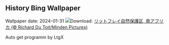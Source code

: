 ## History Bing Wallpaper
Wallpaper date: 2024-01-31
![](https://www.bing.com/th?id=OHR.ZebraMother_JA-JP9484568475_UHD.jpg&w=1000)Download: [リットフレイ自然保護区, 南アフリカ (© Richard Du Toit/Minden Pictures)](https://www.bing.com/th?id=OHR.ZebraMother_JA-JP9484568475_UHD.jpg)

Auto get programm by LtgX
